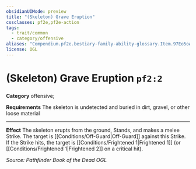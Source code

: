 ```yaml
---
obsidianUIMode: preview
title: "(Skeleton) Grave Eruption"
cssclasses: pf2e,pf2e-action
tags:
  - trait/common
  - category/offensive
aliases: "Compendium.pf2e.bestiary-family-ability-glossary.Item.97Eo5oA1WeMJA7nR"
license: OGL
---
```

# (Skeleton) Grave Eruption `pf2:2`

### 

**Category** offensive; 




**Requirements** The skeleton is undetected and buried in dirt, gravel, or other loose material

* * *

**Effect** The skeleton erupts from the ground, Stands, and makes a melee Strike. The target is [[Conditions/Off-Guard|Off-Guard]] against this Strike. If the Strike hits, the target is [[Conditions/Frightened 1|Frightened 1]] (or [[Conditions/Frightened 1|Frightened 2]] on a critical hit).

*Source: Pathfinder Book of the Dead*
*OGL*
